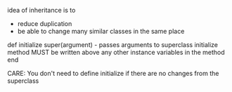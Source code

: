 idea of inheritance is to
 - reduce duplication
 - be able to change many similar classes in the same place

 def initialize
   super(argument)  - passes arguments to superclass initialize method
   MUST be written above any other instance variables in the method
 end

CARE: You don't need to define initialize if there are no changes from the superclass
